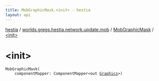 ```yaml
---
title: MobGraphicMask.<init> - hestia
layout: api
---
```


<div class='api-docs-breadcrumbs'><a href="../../index.html">hestia</a> / <a href="../index.html">worlds.gregs.hestia.network.update.mob</a> / <a href="index.html">MobGraphicMask</a> / <a href="./-init-.html">&lt;init&gt;</a></div>

# &lt;init&gt;

<div class="signature"><code><span class="identifier">MobGraphicMask</span><span class="symbol">(</span><br/>&nbsp;&nbsp;&nbsp;&nbsp;<span class="parameterName" id="worlds.gregs.hestia.network.update.mob.MobGraphicMask$<init>(com.artemis.ComponentMapper((worlds.gregs.hestia.game.plugins.core.components.Graphics)))/componentMapper">componentMapper</span><span class="symbol">:</span>&nbsp;<span class="identifier">ComponentMapper</span><span class="symbol">&lt;</span><span class="keyword">out</span>&nbsp;<a href="../../worlds.gregs.hestia.game.plugins.core.components/-graphics/index.html"><span class="identifier">Graphics</span></a><span class="symbol">&gt;</span><span class="symbol">)</span></code></div>
